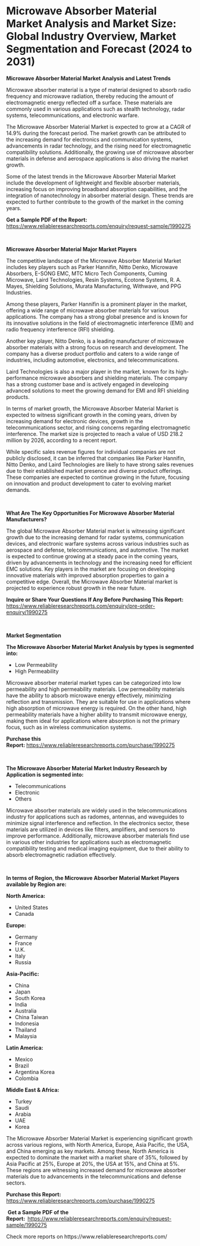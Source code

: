 <p><h1>Microwave Absorber Material Market Analysis and Market Size: Global Industry Overview, Market Segmentation and Forecast (2024 to 2031)</h1></p><p><strong>Microwave Absorber Material Market Analysis and Latest Trends</strong></p>
<p><p>Microwave absorber material is a type of material designed to absorb radio frequency and microwave radiation, thereby reducing the amount of electromagnetic energy reflected off a surface. These materials are commonly used in various applications such as stealth technology, radar systems, telecommunications, and electronic warfare.</p><p>The Microwave Absorber Material Market is expected to grow at a CAGR of 14.9% during the forecast period. The market growth can be attributed to the increasing demand for electronics and communication systems, advancements in radar technology, and the rising need for electromagnetic compatibility solutions. Additionally, the growing use of microwave absorber materials in defense and aerospace applications is also driving the market growth.</p><p>Some of the latest trends in the Microwave Absorber Material Market include the development of lightweight and flexible absorber materials, increasing focus on improving broadband absorption capabilities, and the integration of nanotechnology in absorber material design. These trends are expected to further contribute to the growth of the market in the coming years.</p></p>
<p><strong>Get a Sample PDF of the Report:&nbsp;</strong> <a href="https://www.reliableresearchreports.com/enquiry/request-sample/1990275">https://www.reliableresearchreports.com/enquiry/request-sample/1990275</a></p>
<p>&nbsp;</p>
<p><strong>Microwave Absorber Material Major Market Players</strong></p>
<p><p>The competitive landscape of the Microwave Absorber Material Market includes key players such as Parker Hannifin, Nitto Denko, Microwave Absorbers, E-SONG EMC, MTC Micro Tech Components, Cuming Microwave, Laird Technologies, Resin Systems, Ecotone Systems, R. A. Mayes, Shielding Solutions, Murata Manufacturing, Withwave, and PPG Industries.</p><p>Among these players, Parker Hannifin is a prominent player in the market, offering a wide range of microwave absorber materials for various applications. The company has a strong global presence and is known for its innovative solutions in the field of electromagnetic interference (EMI) and radio frequency interference (RFI) shielding.</p><p>Another key player, Nitto Denko, is a leading manufacturer of microwave absorber materials with a strong focus on research and development. The company has a diverse product portfolio and caters to a wide range of industries, including automotive, electronics, and telecommunications.</p><p>Laird Technologies is also a major player in the market, known for its high-performance microwave absorbers and shielding materials. The company has a strong customer base and is actively engaged in developing advanced solutions to meet the growing demand for EMI and RFI shielding products.</p><p>In terms of market growth, the Microwave Absorber Material Market is expected to witness significant growth in the coming years, driven by increasing demand for electronic devices, growth in the telecommunications sector, and rising concerns regarding electromagnetic interference. The market size is projected to reach a value of USD 218.2 million by 2026, according to a recent report.</p><p>While specific sales revenue figures for individual companies are not publicly disclosed, it can be inferred that companies like Parker Hannifin, Nitto Denko, and Laird Technologies are likely to have strong sales revenues due to their established market presence and diverse product offerings. These companies are expected to continue growing in the future, focusing on innovation and product development to cater to evolving market demands.</p></p>
<p>&nbsp;</p>
<p><strong>What Are The Key Opportunities For Microwave Absorber Material Manufacturers?</strong></p>
<p><p>The global Microwave Absorber Material market is witnessing significant growth due to the increasing demand for radar systems, communication devices, and electronic warfare systems across various industries such as aerospace and defense, telecommunications, and automotive. The market is expected to continue growing at a steady pace in the coming years, driven by advancements in technology and the increasing need for efficient EMC solutions. Key players in the market are focusing on developing innovative materials with improved absorption properties to gain a competitive edge. Overall, the Microwave Absorber Material market is projected to experience robust growth in the near future.</p></p>
<p><strong>Inquire or Share Your Questions If Any Before Purchasing This Report:</strong> <a href="https://www.reliableresearchreports.com/enquiry/pre-order-enquiry/1990275">https://www.reliableresearchreports.com/enquiry/pre-order-enquiry/1990275</a></p>
<p>&nbsp;</p>
<p><strong>Market Segmentation</strong></p>
<p><strong>The Microwave Absorber Material Market Analysis by types is segmented into:</strong></p>
<p><ul><li>Low Permeability</li><li>High Permeability</li></ul></p>
<p><p>Microwave absorber material market types can be categorized into low permeability and high permeability materials. Low permeability materials have the ability to absorb microwave energy effectively, minimizing reflection and transmission. They are suitable for use in applications where high absorption of microwave energy is required. On the other hand, high permeability materials have a higher ability to transmit microwave energy, making them ideal for applications where absorption is not the primary focus, such as in wireless communication systems.</p></p>
<p><strong>Purchase this Report:&nbsp;</strong><a href="https://www.reliableresearchreports.com/purchase/1990275">https://www.reliableresearchreports.com/purchase/1990275</a></p>
<p>&nbsp;</p>
<p><strong>The Microwave Absorber Material Market Industry Research by Application is segmented into:</strong></p>
<p><ul><li>Telecommunications</li><li>Electronic</li><li>Others</li></ul></p>
<p><p>Microwave absorber materials are widely used in the telecommunications industry for applications such as radomes, antennas, and waveguides to minimize signal interference and reflection. In the electronics sector, these materials are utilized in devices like filters, amplifiers, and sensors to improve performance. Additionally, microwave absorber materials find use in various other industries for applications such as electromagnetic compatibility testing and medical imaging equipment, due to their ability to absorb electromagnetic radiation effectively.</p></p>
<p>&nbsp;</p>
<p><strong>In terms of Region, the Microwave Absorber Material Market Players available by Region are:</strong></p>
<p>
    <p> <strong> North America: </strong>
        <ul>
            <li>United States</li>
            <li>Canada</li>
        </ul>
        </p> 
    <p> <strong> Europe: </strong>
        <ul>
            <li>Germany</li>
            <li>France</li>
            <li>U.K.</li>
            <li>Italy</li>
            <li>Russia</li>
        </ul>
        </p> 
    <p> <strong> Asia-Pacific: </strong>
        <ul>
            <li>China</li>
            <li>Japan</li>
            <li>South Korea</li>
            <li>India</li>
            <li>Australia</li>
            <li>China Taiwan</li>
            <li>Indonesia</li>
            <li>Thailand</li>
            <li>Malaysia</li>
        </ul>
        </p> 
    <p> <strong> Latin America: </strong>
        <ul>
            <li>Mexico</li>
            <li>Brazil</li>
            <li>Argentina Korea</li>
            <li>Colombia</li>
        </ul>
        </p> 
    <p> <strong> Middle East & Africa: </strong>
        <ul>
            <li>Turkey</li>
            <li>Saudi</li>
            <li>Arabia</li>
            <li>UAE</li>
            <li>Korea</li>
        </ul>
    </p>
    </p>
<p><p>The Microwave Absorber Material Market is experiencing significant growth across various regions, with North America, Europe, Asia Pacific, the USA, and China emerging as key markets. Among these, North America is expected to dominate the market with a market share of 35%, followed by Asia Pacific at 25%, Europe at 20%, the USA at 15%, and China at 5%. These regions are witnessing increased demand for microwave absorber materials due to advancements in the telecommunications and defense sectors.</p></p>
<p><strong>Purchase this Report: </strong><a href="https://www.reliableresearchreports.com/purchase/1990275">https://www.reliableresearchreports.com/purchase/1990275</a></p>
<p>&nbsp;<strong>Get a Sample PDF of the Report:&nbsp;&nbsp;</strong><a href="https://www.reliableresearchreports.com/enquiry/request-sample/1990275">https://www.reliableresearchreports.com/enquiry/request-sample/1990275</a></p>
<p><strong></strong></p>
<p>Check more reports on https://www.reliableresearchreports.com/</p>